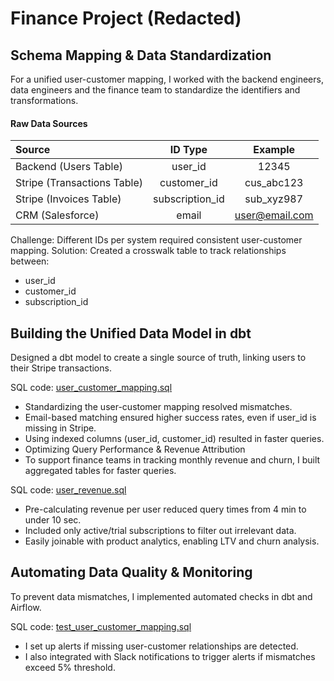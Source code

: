 # Finance Project (Redacted)

## Schema Mapping & Data Standardization

For a unified user-customer mapping, I worked with the backend engineers, data engineers and the finance team to standardize the identifiers and transformations.

#### Raw Data Sources
| Source                      | ID Type          | Example        |
| :-------------------------- | :--------------: | :------------: |
| Backend (Users Table)       |  user_id         | 12345          |
| Stripe (Transactions Table) |  customer_id     | cus_abc123     |
| Stripe (Invoices Table)     |  subscription_id | sub_xyz987     |
| CRM (Salesforce)            |  email           | user@email.com |

Challenge: Different IDs per system required consistent user-customer mapping.
Solution: Created a crosswalk table to track relationships between: 
- user_id 
- customer_id
- subscription_id

## Building the Unified Data Model in dbt
Designed a dbt model to create a single source of truth, linking users to their Stripe transactions.

SQL code: [user_customer_mapping.sql](https://github.com/phoenixmjay/finance-team/blob/main/user_customer_mapping)

- Standardizing the user-customer mapping resolved mismatches.
- Email-based matching ensured higher success rates, even if user_id is missing in Stripe.
- Using indexed columns (user_id, customer_id) resulted in faster queries.
- Optimizing Query Performance & Revenue Attribution
- To support finance teams in tracking monthly revenue and churn, I built aggregated tables for faster queries.

SQL code: [user_revenue.sql](https://github.com/phoenixmjay/finance-team/blob/main/user_revenue.sql)

- Pre-calculating revenue per user reduced query times from 4 min to under 10 sec.
- Included only active/trial subscriptions to filter out irrelevant data.
- Easily joinable with product analytics, enabling LTV and churn analysis.

## Automating Data Quality & Monitoring
To prevent data mismatches, I implemented automated checks in dbt and Airflow.

SQL code: [test_user_customer_mapping.sql](https://github.com/phoenixmjay/finance-team/blob/main/test_user_customer_mapping.sql)
- I set up alerts if missing user-customer relationships are detected.
- I also integrated with Slack notifications to trigger alerts if mismatches exceed 5% threshold.
